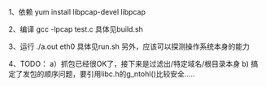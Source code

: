 
1、依赖
yum install libpcap-devel libpcap

2、编译
gcc -lpcap test.c
具体见build.sh

3、运行
./a.out eth0
具体见run.sh
另外，应该可以探测操作系统本身的能力

4、TODO：
a）抓包已经很OK了，接下来是过滤出/特定域名/根目录本身
b) 搞定了发包的顺序问题，要引用libc.h的g_ntohl()比较安全.....
